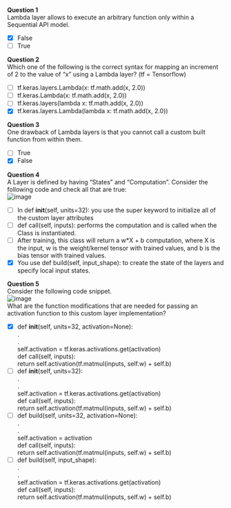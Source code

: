 **Question 1**<br>
Lambda layer allows to execute an arbitrary function only within a Sequential API model.
- [x] False
- [ ] True

**Question 2**<br>
Which one of the following is the correct syntax for mapping an increment of 2 to the value of “x” using a Lambda layer? (tf = Tensorflow)
- [ ] tf.keras.layers.Lambda(x: tf.math.add(x, 2.0))
- [ ] tf.keras.Lambda(x: tf.math.add(x, 2.0))
- [ ] tf.keras.layers(lambda x: tf.math.add(x, 2.0))
- [x] tf.keras.layers.Lambda(lambda x: tf.math.add(x, 2.0))

**Question 3**<br>
One drawback of Lambda layers is that you cannot call a custom built function from within them.
- [ ] True
- [x] False

**Question 4**<br>
A Layer is defined by having “States” and “Computation”. Consider the following code and check all that are true:<br>
![image](https://github.com/user-attachments/assets/65d6c200-5a76-4e0a-bf35-7a0bc7264444)
- [ ] In def __init__(self, units=32): you use the super keyword to initialize all of the custom layer attributes
- [ ] def call(self, inputs): performs the computation and is called when the Class is instantiated.
- [ ] After training, this class will return a w*X + b computation, where X is the input, w is the weight/kernel tensor with trained values, and b is the bias tensor with trained values.
- [x] You use def build(self, input_shape): to create the state of the layers and specify local input states.

**Question 5**<br>
Consider the following code snippet.<br>
![image](https://github.com/user-attachments/assets/639f5805-59ee-4983-983d-563ef3fb7a73)<br>
What are the function modifications that are needed for passing an activation function to this custom layer implementation? 
- [x] def __init__(self, units=32, activation=None):<br>
          .<br>
          .<br>
          self.activation = tf.keras.activations.get(activation)<br>
      def call(self, inputs):<br> 
         return self.activation(tf.matmul(inputs, self.w) + self.b)
- [ ] def __init__(self, units=32):<br>
          .<br>
          .<br>
          self.activation = tf.keras.activations.get(activation)<br>
       def call(self, inputs):<br>
          return self.activation(tf.matmul(inputs, self.w) + self.b)
- [ ] def build(self, units=32, activation=None):<br>
          .<br>
          .<br>
          self.activation = activation<br> 
      def call(self, inputs):<br> 
         return self.activation(tf.matmul(inputs, self.w) + self.b)
- [ ] def build(self, input_shape):<br>
         .<br>
         .<br>
         self.activation = tf.keras.activations.get(activation)<br> 
      def call(self, inputs):<br> 
         return self.activation(tf.matmul(inputs, self.w) + self.b)

